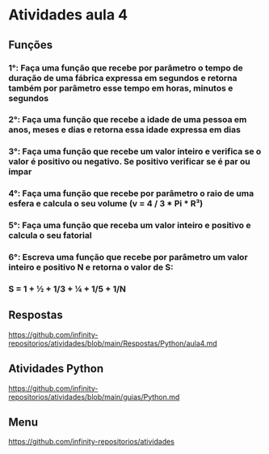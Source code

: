 # Atividades aula 4

## Funções

### 1°: Faça uma função que recebe por parâmetro o tempo de duração de uma fábrica expressa em segundos e retorna também por parâmetro esse tempo em horas, minutos e segundos

### 2°: Faça uma função que recebe a idade de uma pessoa em anos, meses e dias e retorna essa idade expressa em dias

### 3°: Faça uma função que recebe um valor inteiro e verifica se o valor é positivo ou negativo. Se positivo verificar se é par ou impar

### 4°: Faça uma função que recebe por parâmetro o raio de uma esfera e calcula o seu volume (v = 4 / 3 * Pi * R³)

### 5°: Faça uma função que receba um valor inteiro e positivo e calcula o seu fatorial

### 6°: Escreva uma função que recebe por parâmetro um valor inteiro e positivo N e retorna o valor de S:

### S = 1 + ½ + 1/3 + ¼ + 1/5 + 1/N

## Respostas

<https://github.com/infinity-repositorios/atividades/blob/main/Respostas/Python/aula4.md>

## Atividades Python

<https://github.com/infinity-repositorios/atividades/blob/main/guias/Python.md>

## Menu

<https://github.com/infinity-repositorios/atividades>
